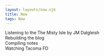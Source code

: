 ```yaml
---
layout: layouts/now.njk
title: Now
tags: Now
---
```


Listening to the The Misty Isle by JM Dalgleish   
Rebuilding the blog    
Compiling notes   
Watching Tacoma FD   